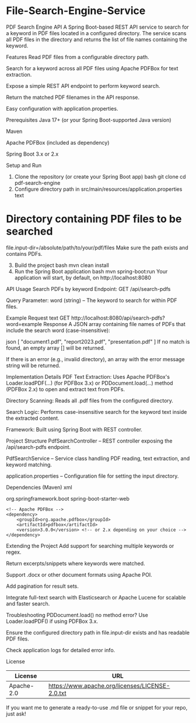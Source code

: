 # File-Search-Engine-Service
PDF Search Engine API
A Spring Boot-based REST API service to search for a keyword in PDF files located in a configured directory. The service scans all PDF files in the directory and returns the list of file names containing the keyword.

Features
Read PDF files from a configurable directory path.

Search for a keyword across all PDF files using Apache PDFBox for text extraction.

Expose a simple REST API endpoint to perform keyword search.

Return the matched PDF filenames in the API response.

Easy configuration with application.properties.

Prerequisites
Java 17+ (or your Spring Boot-supported Java version)

Maven

Apache PDFBox (included as dependency)

Spring Boot 3.x or 2.x

Setup and Run
1. Clone the repository (or create your Spring Boot app)
   bash
   git clone <your-repo-url>
   cd pdf-search-engine
2. Configure directory path in src/main/resources/application.properties
   text
# Directory containing PDF files to be searched
file.input-dir=/absolute/path/to/your/pdf/files
Make sure the path exists and contains PDFs.

3. Build the project
   bash
   mvn clean install
4. Run the Spring Boot application
   bash
   mvn spring-boot:run
   Your application will start, by default, on http://localhost:8080

API Usage
Search PDFs by keyword
Endpoint: GET /api/search-pdfs

Query Parameter: word (string) – The keyword to search for within PDF files.

Example Request
text
GET http://localhost:8080/api/search-pdfs?word=example
Response
A JSON array containing file names of PDFs that include the search word (case-insensitive):

json
[
"document1.pdf",
"report2023.pdf",
"presentation.pdf"
]
If no match is found, an empty array [] will be returned.

If there is an error (e.g., invalid directory), an array with the error message string will be returned.

Implementation Details
PDF Text Extraction: Uses Apache PDFBox's Loader.loadPDF(...) (for PDFBox 3.x) or PDDocument.load(...) method (PDFBox 2.x) to open and extract text from PDFs.

Directory Scanning: Reads all .pdf files from the configured directory.

Search Logic: Performs case-insensitive search for the keyword text inside the extracted content.

Framework: Built using Spring Boot with REST controller.

Project Structure
PdfSearchController – REST controller exposing the /api/search-pdfs endpoint.

PdfSearchService – Service class handling PDF reading, text extraction, and keyword matching.

application.properties – Configuration file for setting the input directory.

Dependencies (Maven)
xml
<dependencies>
<!-- Spring Boot Web Starter -->
<dependency>
<groupId>org.springframework.boot</groupId>
<artifactId>spring-boot-starter-web</artifactId>
</dependency>

    <!-- Apache PDFBox -->
    <dependency>
        <groupId>org.apache.pdfbox</groupId>
        <artifactId>pdfbox</artifactId>
        <version>3.0.0</version> <!-- or 2.x depending on your choice -->
    </dependency>
</dependencies>
Extending the Project
Add support for searching multiple keywords or regex.

Return excerpts/snippets where keywords were matched.

Support .docx or other document formats using Apache POI.

Add pagination for result sets.

Integrate full-text search with Elasticsearch or Apache Lucene for scalable and faster search.

Troubleshooting
PDDocument.load() no method error?
Use Loader.loadPDF() if using PDFBox 3.x.

Ensure the configured directory path in file.input-dir exists and has readable PDF files.

Check application logs for detailed error info.

License

| License | URL |
|----------|----------|
| Apache-2.0   | https://www.apache.org/licenses/LICENSE-2.0.txt  |

	
	

If you want me to generate a ready-to-use .md file or snippet for your repo, just ask!

